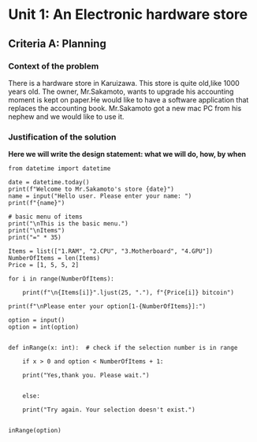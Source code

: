 # Unit 1: An Electronic hardware store
## Criteria A: Planning
### Context of the problem
There is a hardware store in Karuizawa. This store is quite old,like 1000 years old. The owner, Mr.Sakamoto, wants to upgrade his accounting moment is kept on paper.He would like to have a software application that replaces the accounting book. Mr.Sakamoto got a new mac PC from his nephew and we would like to use it.

### Justification of the solution 
**Here we will write the design statement: what we will do, how, by when**

	from datetime import datetime

	date = datetime.today()
	print(f"Welcome to Mr.Sakamoto's store {date}")
	name = input("Hello user. Please enter your name: ")
	print(f"{name}")

	# basic menu of items
	print("\nThis is the basic menu.")
	print("\nItems")
	print("=" * 35)

	Items = list(["1.RAM", "2.CPU", "3.Motherboard", "4.GPU"])
	NumberOfItems = len(Items)
	Price = [1, 5, 5, 2]

	for i in range(NumberOfItems):
	
	    print(f"\n{Items[i]}".ljust(25, "."), f"{Price[i]} bitcoin")

	print(f"\nPlease enter your option[1-{NumberOfItems}]:")

	option = input()
	option = int(option)


	def inRange(x: int):  # check if the selection number is in range

	    if x > 0 and option < NumberOfItems + 1:
	    
		print("Yes,thank you. Please wait.")


	    else:
	    
		print("Try again. Your selection doesn't exist.")


	inRange(option)





































	




